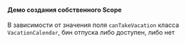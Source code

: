 ﻿#### Демо создания собственного Scope

В зависимости от значения поля `canTakeVacation` класса `VacationCalendar`, бин отпуска либо доступен, либо нет
